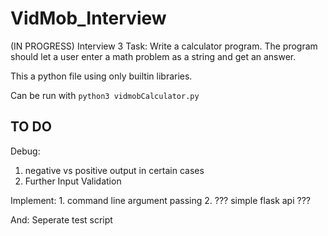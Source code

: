 # VidMob_Interview
(IN PROGRESS) Interview 3 Task: Write a calculator program. The program should let a user enter a math problem as a string and get an answer.

This a python file using only builtin libraries.

Can be run with <code>python3 vidmobCalculator.py</code>


 
 TO DO
 ---------------------
 Debug:
   1. negative vs positive output in certain cases
   2. Further Input Validation
  
 Implement:
    1. command line argument passing
    2. ??? simple flask api ???
 
 And:
 Seperate test script
